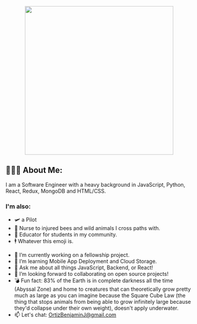 
<div id="header" align="center">
   <img src="https://media.giphy.com/media/VHHxxFAeLaYzS/giphy.gif" width="400"/>
</div>


## 👨🏽‍💻 About Me:
<p> I am a Software Engineer with a heavy background in JavaScript, Python, React, Redux, MongoDB and HTML/CSS.<p>

### I'm also:
- 🛩️  a Pilot
- 🐝 Nurse to injured bees and wild animals I cross paths with.
- 🧠 Educator for students in my community.
- 🕴️ Whatever this emoji is.

<div id="header" align="center">


  
</div>

<div id="showcase">
  
</div> 

- 🔭 I’m currently working on a fellowship project.
- 🌱 I’m learning Mobile App Deployment and Cloud Storage.
- 💬 Ask me about all things JavaScript, Backend, or React!
- 👯 I’m looking forward to collaborating on open source projects!
- 💣 Fun fact: 83% of the Earth is in complete darkness all the time (Abyssal Zone) and home to creatures that can theoretically grow pretty much as large as you can imagine because the Square Cube Law (the thing that stops animals from being able to grow infinitely large because they'd collapse under their own weight), doesn't apply underwater.
- 📫 Let's chat: OrtizBenjaminJ@gmail.com


<!--
**Benjamin-Ortiz/Benjamin-Ortiz** is a ✨ _special_ ✨ repository because its `README.md` (this file) appears on your GitHub profile.

Here are some ideas to get you started:




- 🤔 I’m looking for help with ...

- 📫 Let's chat: ortizbenjaminj@gmail.com
- 😄 Pronouns: ...
- ⚡ Fun fact: ...
-->
